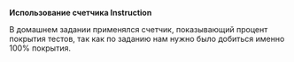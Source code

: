 **Использование счетчика Instruction**

В домашнем задании применялся счетчик, показывающий процент покрытия тестов, так как по заданию нам нужно было добиться именно 100% покрытия. 